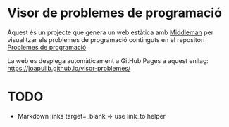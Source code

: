 # Visor de problemes de programació
Aquest és un projecte que genera un web estàtica amb [Middleman](https://middlemanapp.com/) per visualitzar els problemes de programació
continguts en el repositori [Problemes de programació](https://github.com/joapuiib/problemes)

La web es desplega automàticament a GitHub Pages a aquest enllaç: https://joapuiib.github.io/visor-problemes/

# TODO
- Markdown links target=\_blank => use link\_to helper
